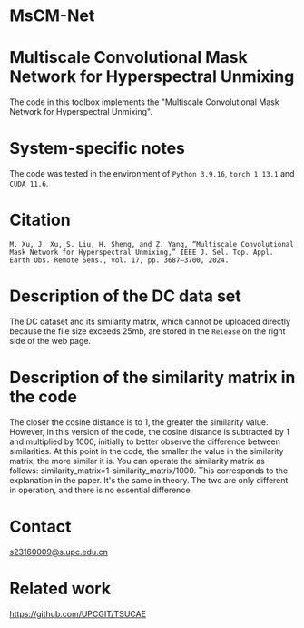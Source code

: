 # MsCM-Net
# Multiscale Convolutional Mask Network for Hyperspectral Unmixing
The code in this toolbox implements the "Multiscale Convolutional Mask Network for Hyperspectral Unmixing".
# System-specific notes
The code was tested in the environment of `Python 3.9.16`, `torch 1.13.1` and `CUDA 11.6`.
# Citation
```
M. Xu, J. Xu, S. Liu, H. Sheng, and Z. Yang, “Multiscale Convolutional Mask Network for Hyperspectral Unmixing,” IEEE J. Sel. Top. Appl. Earth Obs. Remote Sens., vol. 17, pp. 3687–3700, 2024.
```
# Description of the DC data set
The DC dataset and its similarity matrix, which cannot be uploaded directly because the file size exceeds 25mb, are stored in the `Release` on the right side of the web page.
# Description of the similarity matrix in the code
The closer the cosine distance is to 1, the greater the similarity value. However, in this version of the code, the cosine distance is subtracted by 1 and multiplied by 1000, initially to better observe the difference between similarities. At this point in the code, the smaller the value in the similarity matrix, the more similar it is. You can operate the similarity matrix as follows: similarity_matrix=1-similarity_matrix/1000. This corresponds to the explanation in the paper. It's the same in theory. The two are only different in operation, and there is no essential difference.
# Contact
s23160009@s.upc.edu.cn
# Related work
https://github.com/UPCGIT/TSUCAE
